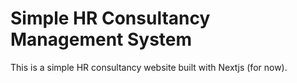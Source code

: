 # Simple HR Consultancy Management System

This is a simple HR consultancy website built with Nextjs (for now).

